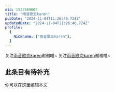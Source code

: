 ```yaml
---
mid: 1533569609
title: "雨音歌恋karen"
pubDate: "2024-11-04T11:26:46.724Z"
updatedDate: "2024-11-04T11:26:46.724Z"
profile:
  {
    Nickname: ["雨音歌恋karen"],
  }
---
```


关注[雨音歌恋karen](https://space.bilibili.com/1533569609)谢谢喵~ 关注[雨音歌恋karen](https://space.bilibili.com/1533569609)谢谢喵~

## 此条目有待补充
你可以在[这里](https://github.com/Yuhanawa/VTuber.ICU-Content/edit/master/v/雨音歌恋karen/index.md)编辑本文
